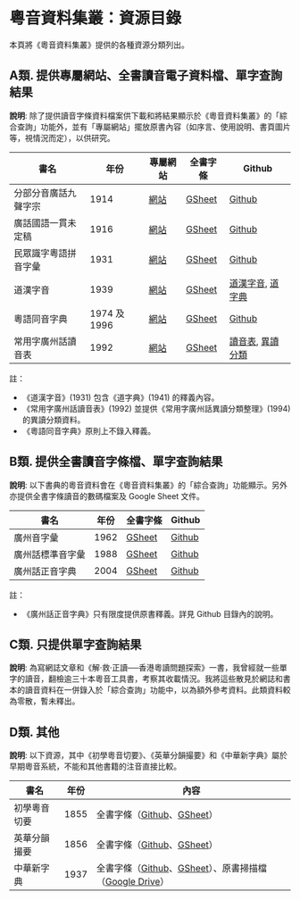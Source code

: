 # 粵音資料集叢：資源目錄

本頁將《粵音資料集叢》提供的各種資源分類列出。

## A類. 提供專屬網站、全書讀音電子資料檔、單字查詢結果

**說明**: 除了提供讀音字條資料檔案供下載和將結果顯示於《粵音資料集叢》的「綜合查詢」功能外，並有「專屬網站」擺放原書內容（如序言、使用說明、書頁圖片等，視情況而定），以供研究。

| 書名 | 年份 | 專屬網站 | 全書字條 | Github | 
| --- | ---- | ------ | ------- | --------- |
| 分部分音廣話九聲字宗  | 1914 | [網站](http://lee1914.jyut.net) | [GSheet](https://goo.gl/yMK34f)  | [Github](https://goo.gl/ft5PWt) |  
| 廣話國語一貫未定稿  | 1916 | [網站](http://lee1916.jyut.net) | [GSheet](https://goo.gl/8wRQq5)  | [Github](https://goo.gl/zEs8Z7) |  
| 民眾識字粵語拼音字彙  | 1931 | [網站](http://chiu1931.jyut.net) | [GSheet](https://goo.gl/eq31sc)  | [Github](https://goo.gl/ddhnnR) |  
| 道漢字音  | 1939 | [網站](http://chan1939.jyut.net) | [GSheet](https://goo.gl/BRvB3v)  | [道漢字音](https://goo.gl/UTsLC8), [道字典](https://goo.gl/hK4zNF) |  
| 粵語同音字典  | 1974 及 1996 | [網站](http://fung1974.jyut.net) | [GSheet](https://goo.gl/F3uUuB)  | [Github](https://goo.gl/77Q7Lh) |  
| 常用字廣州話讀音表  | 1992 | [網站](http://ile1992.jyut.net) | [GSheet](https://goo.gl/RzbUF7)  | [讀音表](https://goo.gl/Ek18Dv), [異讀分類](https://goo.gl/pQBq16) |  
 
註：
 * 《道漢字音》(1931) 包含《道字典》(1941) 的釋義內容。
 * 《常用字廣州話讀音表》(1992) 並提供《常用字廣州話異讀分類整理》(1994) 的異讀分類資料。 
 * 《粵語同音字典》原則上不錄入釋義。
 
## B類. 提供全書讀音字條檔、單字查詢結果

**說明**: 以下書典的粵音資料會在《粵音資料集叢》的「綜合查詢」功能顯示。另外亦提供全書字條讀音的數碼檔案及 Google Sheet 文件。

| 書名 | 年份 | 全書字條 | Github | 
| --- | ---- | ------- | --------- |
| 廣州音字彙  | 1962 | [GSheet](https://goo.gl/tb1yYY)  | [Github](https://goo.gl/vrDfHV) |  
| 廣州話標準音字彙  | 1988 | [GSheet](https://docs.google.com/spreadsheets/d/1Va2hU9pBh7Z9PM5al27yApcp3VdLME5JVgBngVZ6F-Y/edit#gid=0)  | [Github](https://github.com/jyutnet/cantonese-books-data/tree/master/1988_廣州話標準音字彙) |  
| 廣州話正音字典  | 2004 | [GSheet](https://goo.gl/Nvg7Lo)  | [Github](https://goo.gl/6fpjFU) |  

註：
 * 《廣州話正音字典》只有限度提供原書釋義。詳見 Github 目錄內的說明。

## C類. 只提供單字查詢結果

**說明**: 為寫網誌文章和《解‧救‧正讀──香港粵讀問題探索》一書，我曾經就一些單字的讀音，翻檢逾三十本粵音工具書，考察其收載情況。我將這些散見於網誌和書本的讀音資料在一併錄入於「綜合查詢」功能中，以為額外參考資料。此類資料較為零散，暫未釋出。

## D類. 其他

**說明**: 以下資源，其中《初學粵音切要》、《英華分韻撮要》和《中華新字典》屬於早期粵音系統，不能和其他書籍的注音直接比較。

| 書名 | 年份 | 內容 | 
| --- | ---- | --------- |
| 初學粵音切要  | 1855 | 全書字條（[Github](https://goo.gl/iEWxc7)、[GSheet](https://goo.gl/F8G699)） |  
| 英華分韻撮要  | 1856 | 全書字條（[Github](https://github.com/jyutnet/cantonese-books-data/tree/master/1856_英華分韻撮要)、[GSheet](https://docs.google.com/spreadsheets/d/1D5ve6OPOM_83Itne4Z34YYBeqe_i3bPoB5UfaHkm4Bo/edit?usp=sharing)） |  
| 中華新字典  | 1937 | 全書字條（[Github](https://bit.ly/2YBmcF5)、[GSheet](https://bit.ly/3fmC8Sb)）、原書掃描檔（[Google Drive](https://goo.gl/b1AGN3)） |  
